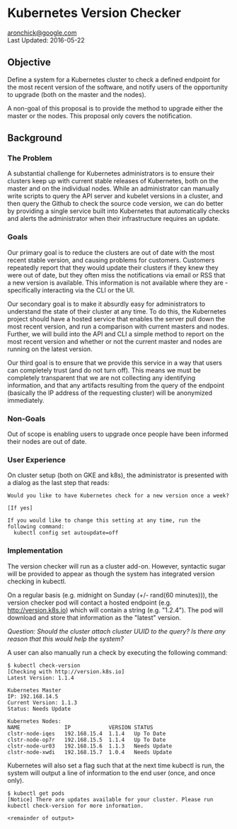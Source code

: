 # Kubernetes Version Checker

[aronchick@google.com](mailto:aronchick@google.com)<BR>
Last Updated: 2016-05-22

<!-- BEGIN MUNGE: GENERATED_TOC -->

<!-- END MUNGE: GENERATED_TOC -->

## Objective

Define a system for a Kubernetes cluster to check a defined endpoint
for the most recent version of the software, and notify users of the
opportunity to upgrade (both on the master and the nodes).

A non-goal of this proposal is to provide the method to upgrade either
the master or the nodes. This proposal only covers the notification.

## Background

### The Problem

A substantial challenge for Kubernetes administrators is to ensure their
clusters keep up with current stable releases of Kubernetes, both on the
master and on the individual nodes. While an administrator can manually
write scripts to query the API server and kubelet versions in a cluster,
and then query the Github to check the source code version, we can do better
by providing a single service built into Kubernetes that automatically checks
and alerts the administrator when their infrastructure requires an update.

### Goals
Our primary goal is to reduce the clusters are out of date with the most recent
stable version, and causing problems for customers. Customers repeatedly report
that they would update their clusters if they knew they were out of date, but 
they often miss the notifications via email or RSS that a new version is available.
This information is not available where they are - specifically interacting via
the CLI or the UI.

Our secondary goal is to make it absurdly easy for administrators to understand
the state of their cluster at any time. To do this, the Kubernetes project should
have a hosted service that enables the server pull down the most recent version,
and run a comparison with current masters and nodes. Further, we will build into
the API and CLI a simple method to report on the most recent version and whether or not
the current master and nodes are running on the latest version. 

Our third goal is to ensure that we provide this service in a way that users can 
completely trust (and do not turn off). This means we must be completely 
transparent that we are not collecting any identifying information, and that any artifacts
resulting from the query of the endpoint (basically the IP address of the requesting cluster)
will be anonymized immediately.

### Non-Goals

Out of scope is enabling users to upgrade once people have been informed their nodes are out of date.

### User Experience

On cluster setup (both on GKE and k8s), the administrator is presented with a dialog as the last step that reads:

```
Would you like to have Kubernetes check for a new version once a week? 

[If yes]

If you would like to change this setting at any time, run the following command:
  kubectl config set autoupdate=off
```

### Implementation
The version checker will run as a cluster add-on. However, syntactic sugar will be provided to appear as though the system has integrated version checking in kubectl.

On a regular basis (e.g. midnight on Sunday (+/- rand(60 minutes))), the version checker pod will contact a hosted endpoint (e.g. http://version.k8s.io) which will contain a string (e.g. "1.2.4"). The pod will download and store that information as the "latest" version. 

*Question: Should the cluster attach cluster UUID to the query? Is there any reason that this would help the system?*

A user can also manually run a check by executing the following command:

```
$ kubectl check-version
[Checking with http://version.k8s.io]
Latest Version: 1.1.4

Kubernetes Master
IP: 192.168.14.5
Current Version: 1.1.3
Status: Needs Update

Kubernetes Nodes:
NAME              IP            VERSION STATUS
clstr-node-iqes   192.168.15.4  1.1.4   Up To Date
clstr-node-op7r   192.168.15.5  1.1.4   Up To Date
clstr-node-ur03   192.168.15.6  1.1.3   Needs Update
clstr-node-xwdi   192.168.15.7  1.0.4   Needs Update
```

Kubernetes will also set a flag such that at the next time kubectl is run, the system will output a line of information to the end user (once, and once only).

```
$ kubectl get pods
[Notice] There are updates available for your cluster. Please run kubectl check-version for more information.

<remainder of output>
```

<!-- BEGIN MUNGE: GENERATED_ANALYTICS -->
<!-- END MUNGE: GENERATED_ANALYTICS -->
